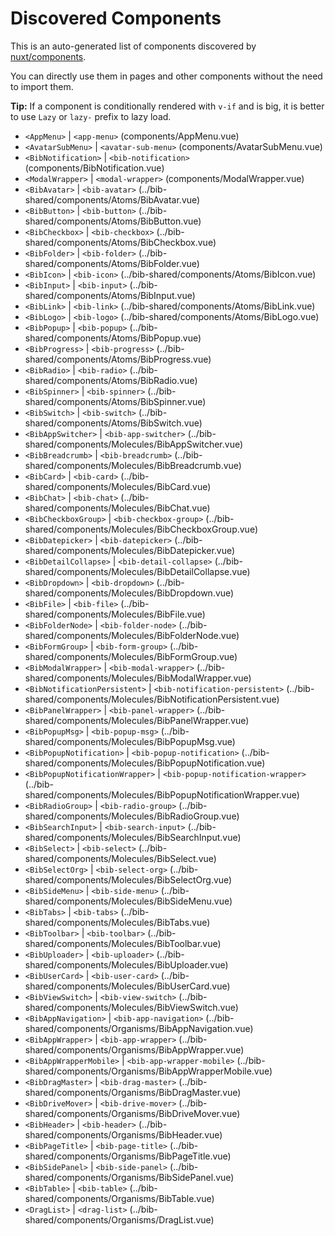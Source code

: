 # Discovered Components

This is an auto-generated list of components discovered by [nuxt/components](https://github.com/nuxt/components).

You can directly use them in pages and other components without the need to import them.

**Tip:** If a component is conditionally rendered with `v-if` and is big, it is better to use `Lazy` or `lazy-` prefix to lazy load.

- `<AppMenu>` | `<app-menu>` (components/AppMenu.vue)
- `<AvatarSubMenu>` | `<avatar-sub-menu>` (components/AvatarSubMenu.vue)
- `<BibNotification>` | `<bib-notification>` (components/BibNotification.vue)
- `<ModalWrapper>` | `<modal-wrapper>` (components/ModalWrapper.vue)
- `<BibAvatar>` | `<bib-avatar>` (../bib-shared/components/Atoms/BibAvatar.vue)
- `<BibButton>` | `<bib-button>` (../bib-shared/components/Atoms/BibButton.vue)
- `<BibCheckbox>` | `<bib-checkbox>` (../bib-shared/components/Atoms/BibCheckbox.vue)
- `<BibFolder>` | `<bib-folder>` (../bib-shared/components/Atoms/BibFolder.vue)
- `<BibIcon>` | `<bib-icon>` (../bib-shared/components/Atoms/BibIcon.vue)
- `<BibInput>` | `<bib-input>` (../bib-shared/components/Atoms/BibInput.vue)
- `<BibLink>` | `<bib-link>` (../bib-shared/components/Atoms/BibLink.vue)
- `<BibLogo>` | `<bib-logo>` (../bib-shared/components/Atoms/BibLogo.vue)
- `<BibPopup>` | `<bib-popup>` (../bib-shared/components/Atoms/BibPopup.vue)
- `<BibProgress>` | `<bib-progress>` (../bib-shared/components/Atoms/BibProgress.vue)
- `<BibRadio>` | `<bib-radio>` (../bib-shared/components/Atoms/BibRadio.vue)
- `<BibSpinner>` | `<bib-spinner>` (../bib-shared/components/Atoms/BibSpinner.vue)
- `<BibSwitch>` | `<bib-switch>` (../bib-shared/components/Atoms/BibSwitch.vue)
- `<BibAppSwitcher>` | `<bib-app-switcher>` (../bib-shared/components/Molecules/BibAppSwitcher.vue)
- `<BibBreadcrumb>` | `<bib-breadcrumb>` (../bib-shared/components/Molecules/BibBreadcrumb.vue)
- `<BibCard>` | `<bib-card>` (../bib-shared/components/Molecules/BibCard.vue)
- `<BibChat>` | `<bib-chat>` (../bib-shared/components/Molecules/BibChat.vue)
- `<BibCheckboxGroup>` | `<bib-checkbox-group>` (../bib-shared/components/Molecules/BibCheckboxGroup.vue)
- `<BibDatepicker>` | `<bib-datepicker>` (../bib-shared/components/Molecules/BibDatepicker.vue)
- `<BibDetailCollapse>` | `<bib-detail-collapse>` (../bib-shared/components/Molecules/BibDetailCollapse.vue)
- `<BibDropdown>` | `<bib-dropdown>` (../bib-shared/components/Molecules/BibDropdown.vue)
- `<BibFile>` | `<bib-file>` (../bib-shared/components/Molecules/BibFile.vue)
- `<BibFolderNode>` | `<bib-folder-node>` (../bib-shared/components/Molecules/BibFolderNode.vue)
- `<BibFormGroup>` | `<bib-form-group>` (../bib-shared/components/Molecules/BibFormGroup.vue)
- `<BibModalWrapper>` | `<bib-modal-wrapper>` (../bib-shared/components/Molecules/BibModalWrapper.vue)
- `<BibNotificationPersistent>` | `<bib-notification-persistent>` (../bib-shared/components/Molecules/BibNotificationPersistent.vue)
- `<BibPanelWrapper>` | `<bib-panel-wrapper>` (../bib-shared/components/Molecules/BibPanelWrapper.vue)
- `<BibPopupMsg>` | `<bib-popup-msg>` (../bib-shared/components/Molecules/BibPopupMsg.vue)
- `<BibPopupNotification>` | `<bib-popup-notification>` (../bib-shared/components/Molecules/BibPopupNotification.vue)
- `<BibPopupNotificationWrapper>` | `<bib-popup-notification-wrapper>` (../bib-shared/components/Molecules/BibPopupNotificationWrapper.vue)
- `<BibRadioGroup>` | `<bib-radio-group>` (../bib-shared/components/Molecules/BibRadioGroup.vue)
- `<BibSearchInput>` | `<bib-search-input>` (../bib-shared/components/Molecules/BibSearchInput.vue)
- `<BibSelect>` | `<bib-select>` (../bib-shared/components/Molecules/BibSelect.vue)
- `<BibSelectOrg>` | `<bib-select-org>` (../bib-shared/components/Molecules/BibSelectOrg.vue)
- `<BibSideMenu>` | `<bib-side-menu>` (../bib-shared/components/Molecules/BibSideMenu.vue)
- `<BibTabs>` | `<bib-tabs>` (../bib-shared/components/Molecules/BibTabs.vue)
- `<BibToolbar>` | `<bib-toolbar>` (../bib-shared/components/Molecules/BibToolbar.vue)
- `<BibUploader>` | `<bib-uploader>` (../bib-shared/components/Molecules/BibUploader.vue)
- `<BibUserCard>` | `<bib-user-card>` (../bib-shared/components/Molecules/BibUserCard.vue)
- `<BibViewSwitch>` | `<bib-view-switch>` (../bib-shared/components/Molecules/BibViewSwitch.vue)
- `<BibAppNavigation>` | `<bib-app-navigation>` (../bib-shared/components/Organisms/BibAppNavigation.vue)
- `<BibAppWrapper>` | `<bib-app-wrapper>` (../bib-shared/components/Organisms/BibAppWrapper.vue)
- `<BibAppWrapperMobile>` | `<bib-app-wrapper-mobile>` (../bib-shared/components/Organisms/BibAppWrapperMobile.vue)
- `<BibDragMaster>` | `<bib-drag-master>` (../bib-shared/components/Organisms/BibDragMaster.vue)
- `<BibDriveMover>` | `<bib-drive-mover>` (../bib-shared/components/Organisms/BibDriveMover.vue)
- `<BibHeader>` | `<bib-header>` (../bib-shared/components/Organisms/BibHeader.vue)
- `<BibPageTitle>` | `<bib-page-title>` (../bib-shared/components/Organisms/BibPageTitle.vue)
- `<BibSidePanel>` | `<bib-side-panel>` (../bib-shared/components/Organisms/BibSidePanel.vue)
- `<BibTable>` | `<bib-table>` (../bib-shared/components/Organisms/BibTable.vue)
- `<DragList>` | `<drag-list>` (../bib-shared/components/Organisms/DragList.vue)
